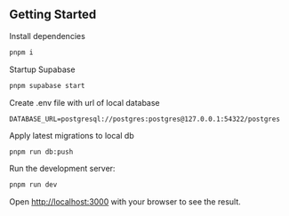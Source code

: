 ## Getting Started

Install dependencies

```bash
pnpm i
```

Startup Supabase

```bash
pnpm supabase start
```

Create .env file with url of local database

```
DATABASE_URL=postgresql://postgres:postgres@127.0.0.1:54322/postgres
```

Apply latest migrations to local db

```bash
pnpm run db:push
```

Run the development server:

```bash
pnpm run dev
```

Open [http://localhost:3000](http://localhost:3000) with your browser to see the result.
